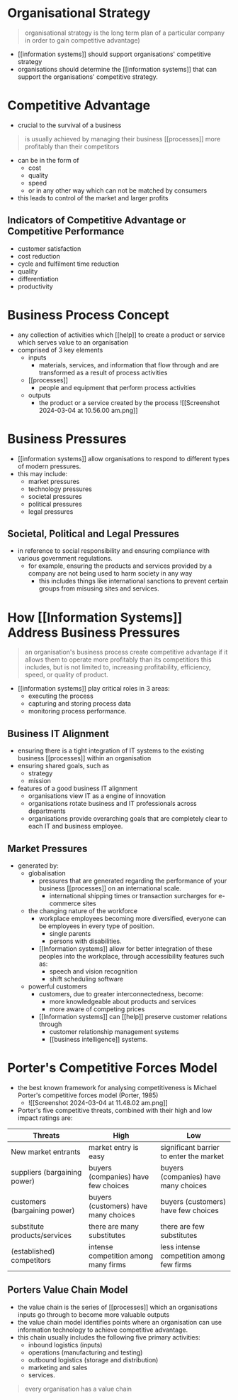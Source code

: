 # Organisational Strategy
> organisational strategy is the long term plan of a particular company in order to gain competitive advantage)
- [[information systems]] should support organisations' competitive strategy
- organisations should determine the [[information systems]] that can support the organisations' competitive strategy.
# Competitive Advantage
- crucial to the survival of a business
> is usually achieved by managing their business [[processes]] more profitably than their competitors  
- can be in the form of
	- cost
	- quality
	- speed
	- or in any other way which can not be matched by consumers
- this leads to control of the market and larger profits
## Indicators of Competitive Advantage or Competitive Performance
- customer satisfaction
- cost reduction
- cycle and fulfilment time reduction
- quality
- differentiation
- productivity
# Business Process Concept
- any collection of activities which [[help]] to create a product or service which serves value to an organisation
- comprised of 3 key elements
	- inputs
		- materials, services, and information that flow through and are transformed as a result of process activities
	- [[processes]]
		- people and equipment that perform process activities
	- outputs
		- the product or a service created by the process
![[Screenshot 2024-03-04 at 10.56.00 am.png]]
# Business Pressures
- [[information systems]] allow organisations to respond to different types of modern pressures.
- this may include:
	- market pressures
	- technology pressures
	- societal pressures
	- political pressures
	- legal pressures
## Societal, Political and Legal Pressures
- in reference to social responsibility and ensuring compliance with various government regulations.
	- for example, ensuring the products and services provided by a company are not being used to harm society in any way
		- this includes things like international sanctions to prevent certain groups from misusing sites and services. 

# How [[Information Systems]] Address Business Pressures
> an organisation's business process create competitive advantage if it allows them to operate more profitably than its competitiors
> 	this includes, but is not limited to, increasing profitability, efficiency, speed, or quality of product. 
- [[information systems]] play critical roles in 3 areas:
	- executing the process
	- capturing and storing process data
	- monitoring process performance. 
## Business IT Alignment 
- ensuring there is a tight integration of IT systems to the existing business [[processes]] within an organisation
- ensuring shared goals, such as 
	- strategy
	- mission
- features of a good business IT alignment 
	- organisations view IT as a engine of innovation
	- organisations rotate business and IT professionals across departments
	- organisations provide overarching goals that are completely clear to each IT and business employee. 
## Market Pressures
- generated by:
	- globalisation
		- pressures that are generated regarding the performance of your business [[processes]] on an international scale.
			- international shipping times or transaction surcharges for e-commerce sites
	- the changing nature of the workforce
		- workplace employees becoming more diversified, everyone can be employees in every type of position.
			- single parents
			- persons with disabilities.
		- [[Information systems]] allow for better integration of these peoples into the workplace, through accessibility features such as:
			- speech and vision recognition
			- shift scheduling software 
	- powerful customers
		- customers, due to greater interconnectedness, become:
			- more knowledgeable about products and services
			- more aware of competing prices
		- [[Information systems]] can [[help]] preserve customer relations through
			- customer relationship management systems
			- [[business intelligence]] systems. 
# Porter's Competitive Forces Model
- the best known framework for analysing competitiveness is Michael Porter's competitive forces model (Porter, 1985)
	- ![[Screenshot 2024-03-04 at 11.48.02 am.png]]
- Porter's five competitive threats, combined with their high and low impact ratings are:

|Threats|High|Low|
|---|---|---|
|New market entrants|market entry is easy|significant barrier to enter the market|
|suppliers (bargaining power)|buyers (companies) have few choices|buyers (companies) have many choices|
|customers (bargaining power)|buyers (customers) have many choices|buyers (customers) have few choices|
|substitute products/services|there are many substitutes|there are few substitutes|
|(established) competitors|intense competition among many firms|less intense competition among few firms|
## Porters Value Chain Model
- the value chain is the series of [[processes]] which an organisations inputs go through to become more valuable outputs
- the value chain model identifies points where an organisation can use information technology to achieve competitive advantage.
- this chain usually includes the following five primary activities:
	- inbound logistics (inputs)
	- operations (manufacturing and testing)
	- outbound logistics (storage and distribution)
	- marketing and sales
	- services.
> every organisation has a value chain